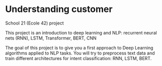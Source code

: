 # Understanding customer
School 21 (Ecole 42) project

This project is an introduction to deep learning and NLP: recurrent neural nets (RNN), LSTM, Transformer, BERT, CNN

The goal of this project is to give you a first approach to Deep Learning algorithms applied to NLP tasks. You will try to preprocess text data and train different architectures for intent classification: RNN, LSTM, BERT.
